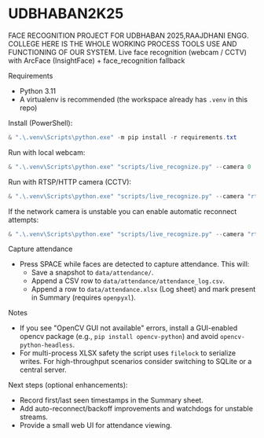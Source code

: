 # UDBHABAN2K25
FACE RECOGNITION PROJECT FOR UDBHABAN 2025,RAAJDHANI ENGG. COLLEGE
HERE IS THE WHOLE WORKING PROCESS TOOLS USE AND FUNCTIONING OF OUR SYSTEM.
Live face recognition (webcam / CCTV) with ArcFace (InsightFace) + face_recognition fallback

Requirements
- Python 3.11
- A virtualenv is recommended (the workspace already has `.venv` in this repo)

Install (PowerShell):

```powershell
& ".\.venv\Scripts\python.exe" -m pip install -r requirements.txt
```

Run with local webcam:

```powershell
& ".\.venv\Scripts\python.exe" "scripts/live_recognize.py" --camera 0
```

Run with RTSP/HTTP camera (CCTV):

```powershell
& ".\.venv\Scripts\python.exe" "scripts/live_recognize.py" --camera "rtsp://user:pass@192.168.1.10:554/stream"
```

If the network camera is unstable you can enable automatic reconnect attempts:

```powershell
& ".\.venv\Scripts\python.exe" "scripts/live_recognize.py" --camera "rtsp://user:pass@192.168.1.10:554/stream" --reconnect --reconnect-interval 5.0
```

Capture attendance
- Press SPACE while faces are detected to capture attendance. This will:
  - Save a snapshot to `data/attendance/`.
  - Append a CSV row to `data/attendance/attendance_log.csv`.
  - Append a row to `data/attendance.xlsx` (Log sheet) and mark present in Summary (requires `openpyxl`).

Notes
- If you see "OpenCV GUI not available" errors, install a GUI-enabled opencv package (e.g., `pip install opencv-python`) and avoid `opencv-python-headless`.
- For multi-process XLSX safety the script uses `filelock` to serialize writes. For high-throughput scenarios consider switching to SQLite or a central server.

Next steps (optional enhancements):
- Record first/last seen timestamps in the Summary sheet.
- Add auto-reconnect/backoff improvements and watchdogs for unstable streams.
- Provide a small web UI for attendance viewing.
